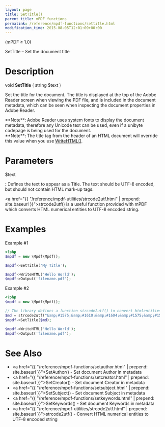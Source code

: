 ```yaml
---
layout: page
title: SetTitle()
parent_title: mPDF functions
permalink: /reference/mpdf-functions/settitle.html
modification_time: 2015-08-05T12:01:09+00:00
---
```


(mPDF &ge; 1.0)

SetTitle – Set the document title

# Description

void **SetTitle** ( string <span class="parameter">$text</span> )

Set the title for the document. The title is displayed at the top of the Adobe Reader screen when viewing the PDF file,
and is included in the document metadata, which can be seen when inspecting the document properties in Adobe Reader.

<div class="alert alert-info" role="alert" markdown="1">
  **Note**: Adobe Reader uses system fonts to display the document
  metadata, therefore any Unicode text can be used, even if a unibyte codepage is being used for the document.
</div>

<div class="alert alert-info" role="alert" markdown="1">
  **Note**: The <span class="parameter">title</span> tag from the header of an HTML document will override this value when
  you use <a href="{{ "/reference/mpdf-functions/writehtml.html" | prepend: site.baseurl }}">WriteHTML()</a>.
</div>

# Parameters

<span class="parameter">$text</span>

: Defines the text to appear as a Title. The text should be UTF-8 encoded, but should not contain HTML mark-up tags.

  <a href="{{ "/reference/mpdf-utilities/strcode2utf.html" | prepend: site.baseurl }}">strcode2utf()</a> is a useful
  function provided with mPDF which converts HTML numerical entities to UTF-8 encoded string.

# Examples

Example #1

```php
<?php
$mpdf = new \Mpdf\Mpdf();

$mpdf->SetTitle('My Title');

$mpdf->WriteHTML('Hello World');
$mpdf->Output('filename.pdf');

```

Example #2

```php
<?php
$mpdf = new \Mpdf\Mpdf();

// The library defines a function strcode2utf() to convert htmlentities to UTF-8 encoded text
$md = strcode2utf("&amp;#1575;&amp;#1610;&amp;#1604;&amp;#1575;&amp;#1578; &amp;#1601;&amp;#1610;&amp;#1605;&amp;#1575; &amp;#1575;&amp;#1610;&amp;#1604;&amp;#1575;&amp;#1578; &amp;#1601;&amp;#1610;&amp;#1605;&amp;#1575;");
$mpdf->SetTitle($md);

$mpdf->WriteHTML('Hello World');
$mpdf->Output('filename.pdf');
```

# See Also

- <a href="{{ "/reference/mpdf-functions/setauthor.html" | prepend: site.baseurl }}">SetAuthor()</a> - Set document Author in metadata
- <a href="{{ "/reference/mpdf-functions/setcreator.html" | prepend: site.baseurl }}">SetCreator()</a> - Set document Creator in metadata
- <a href="{{ "/reference/mpdf-functions/setsubject.html" | prepend: site.baseurl }}">SetSubject()</a> - Set document Subject in metadata
- <a href="{{ "/reference/mpdf-functions/setkeywords.html" | prepend: site.baseurl }}">SetKeywords()</a> - Set document Keywords in metadata
- <a href="{{ "/reference/mpdf-utilities/strcode2utf.html" | prepend: site.baseurl }}">strcode2utf()</a> - Convert HTML numerical entities to UTF-8 encoded string
